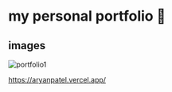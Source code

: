 # my personal portfolio 💫
## images
![portfolio1](https://github.com/Aryanpatel1066/aryanpatel/assets/112760422/917eb176-74e3-484d-8e23-c7c8a428588b)

https://aryanpatel.vercel.app/
